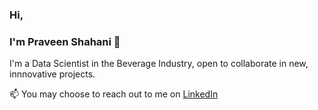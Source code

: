 ### Hi, 
### I'm Praveen Shahani 👋
 I'm a Data Scientist in the Beverage Industry, open to collaborate in new, innnovative projects.
 
 📫 You may choose to reach out to me on [LinkedIn](https://www.linkedin.com/in/praveen-shahani-a99906196/)
 
 

<!--
**PSha98/PSha98** is a ✨ _special_ ✨ repository because its `README.md` (this file) appears on your GitHub profile.

Here are some ideas to get you started:

- 🔭 I’m currently working on ...
- 🌱 I’m currently learning ...
- 👯 I’m looking to collaborate on ...
- 🤔 I’m looking for help with ...
- 💬 Ask me about ...
- 📫 How to reach me: ...
- 😄 Pronouns: ...
- ⚡ Fun fact: ...
-->

